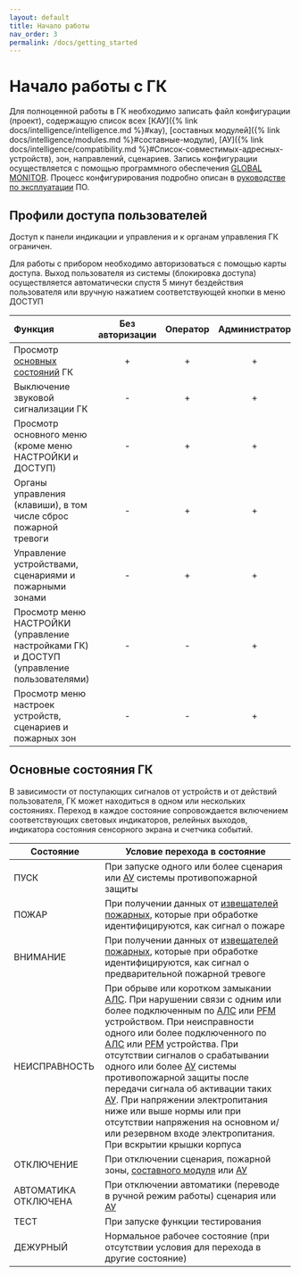 ```yaml
---
layout: default
title: Начало работы
nav_order: 3
permalink: /docs/getting_started
---
```


# Начало работы с ГК
Для полноценной работы в ГК необходимо записать файл конфигурации (проект), содержащую список всех [КАУ]({% link docs/intelligence/intelligence.md %}#кау), [составных модулей]({% link docs/intelligence/modules.md %}#составные-модули), [АУ]({% link docs/intelligence/compatibility.md %}#Список-совместимых-адресных-устройств), зон, направлений, сценариев. Запись конфигурации осуществляется с помощью программного обеспечения <a href="https://products.rubezh.ru/products/po_global_monitor-3356/" target="_blank">GLOBAL MONITOR</a>. Процесс конфигурирования подробно описан в <a href="https://products.rubezh.ru/download/file/18ac995b-e2c1-11ee-95eb-d4f5ef944508/" target="_blank">руководстве по эксплуатации</a> ПО.

## Профили доступа пользователей
Доступ к панели индикации и управления и к органам управления ГК ограничен. 

Для работы с прибором необходимо авторизоваться с помощью карты доступа. Выход пользователя из системы (блокировка доступа) осуществляется автоматически спустя 5 минут бездействия пользователя или вручную нажатием соответствующей кнопки в меню ДОСТУП

|Функция|Без авторизации|Оператор|Администратор|
|:---|:---:|:---:|:---:|
|Просмотр [основных состояний](#основные-состояния-гк) ГК|+|+|+|
|Выключение звуковой сигнализации ГК|-|+|+|
|Просмотр основного меню (кроме меню НАСТРОЙКИ и ДОСТУП)|-|+|+|
|Органы управления (клавиши), в том числе сброс пожарной тревоги|-|+|+|
|Управление устройствами, сценариями и пожарными зонами|-|+|+|
|Просмотр меню НАСТРОЙКИ (управление настройками ГК) и ДОСТУП (управление пользователями)|-|-|+|
|Просмотр меню настроек устройств, сценариев и пожарных зон|-|-|+|

## Основные состояния ГК
В зависимости от поступающих сигналов от устройств и от действий пользователя, ГК может находиться в одном или нескольких состояниях. Переход в каждое состояние сопровождается включением соответствующих световых индикаторов, релейных выходов, индикатора состояния сенсорного экрана и счетчика событий.

<table> 
  <thead> 
    <tr> 
      <th style="text-align: center" >Состояние</th>
      <th style="text-align: center">Условие перехода в состояние</th>
    </tr>
  </thead> 
  <tbody>
    <tr>
      <td id="состояние_пуск" style="text-align: left">ПУСК</td>
      <td style="text-align: left">При запуске одного или более сценария или <a href="/gk_manual/docs/intelligence/compatibility.html#Список-совместимых-адресных-устройств">АУ</a> системы противопожарной защиты</td>
    </tr>
    <tr>
      <td id="состояние_пожар" style="text-align: left">ПОЖАР</td>
      <td style="text-align: left">При получении данных от <a href="/gk_manual/docs/intelligence/compatibility.html#извещатели">извещателей пожарных</a>, которые при обработке идентифицируются, как сигнал о пожаре</td>
    </tr>
    <tr>
      <td id="состояние_внимание" style="text-align: left">ВНИМАНИЕ</td>
      <td style="text-align: left">При получении данных от <a href="/gk_manual/docs/intelligence/compatibility.html#извещатели">извещателей пожарных</a>, которые при обработке идентифицируются, как сигнал о предварительной пожарной тревоге</td>
    </tr>
    <tr>
      <td id="состояние_неисправность" style="text-align: left">НЕИСПРАВНОСТЬ</td>
      <td style="text-align: left">При обрыве или коротком замыкании <a href="/gk_manual/docs/intelligence/communications_lines.html#адресная-линия-связи">АЛС</a>. При нарушении связи с одним или более подключенным по <a href="/gk_manual/docs/intelligence/communications_lines.html#адресная-линия-связи">АЛС</a> или <a href="/gk_manual/docs/intelligence/communications_lines.html#цифровая-линия-связи">PFM</a> устройством. При неисправности одного или более подключенного по <a href="/gk_manual/docs/intelligence/communications_lines.html#адресная-линия-связи">АЛС</a> или <a href="/gk_manual/docs/intelligence/communications_lines.html#цифровая-линия-связи">PFM</a> устройства. При отсутствии сигналов о срабатывании одного или более <a href="/gk_manual/docs/intelligence/compatibility.html#Список-совместимых-адресных-устройств">АУ</a> системы противопожарной защиты после передачи сигнала об активации таких <a href="/gk_manual/docs/intelligence/compatibility.html#Список-совместимых-адресных-устройств">АУ</a>. При напряжении электропитания ниже или выше нормы или при отсутствии напряжения на основном и/или резервном входе электропитания. При вскрытии крышки корпуса</td>
    </tr>
    <tr>
      <td id="состояние_отключение" style="text-align: left">ОТКЛЮЧЕНИЕ</td>
      <td style="text-align: left">При отключении сценария, пожарной зоны, <a href="/gk_manual/docs/intelligence/modules.html#составные-модули">составного модуля</a> или <a href="/gk_manual/docs/intelligence/compatibility.html#Список-совместимых-адресных-устройств">АУ</a></td>
    </tr>
    <tr>
      <td id="состояние_автоматика_отключена" style="text-align: left">АВТОМАТИКА ОТКЛЮЧЕНА</td>
      <td style="text-align: left">При отключении автоматики (переводе в ручной режим работы) сценария или <a href="/gk_manual/docs/intelligence/compatibility.html#Список-совместимых-адресных-устройств">АУ</a></td>
    </tr>
    <tr>
      <td id="состояние_тест" style="text-align: left">ТЕСТ</td>
      <td style="text-align: left">При запуске функции тестирования</td>
    </tr>
    <tr>
      <td id="состояние_дежурный" style="text-align: left">ДЕЖУРНЫЙ</td>
      <td style="text-align: left">Нормальное рабочее состояние (при отсутствии условия для перехода в другие состояние)</td>
    </tr>
  </tbody>
</table>
